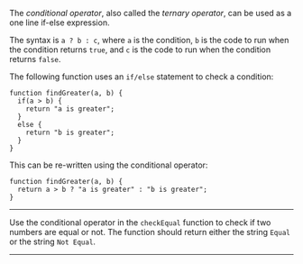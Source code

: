 <div class="challenge-instructions basic-javascript"><div><section id="description">
<p>The <dfn>conditional operator</dfn>, also called the <dfn>ternary operator</dfn>, can be used as a one line if-else expression.</p>
<p>The syntax is <code>a ? b : c</code>, where <code>a</code> is the condition, <code>b</code> is the code to run when the condition returns <code>true</code>, and <code>c</code> is the code to run when the condition returns <code>false</code>.</p>
<p>The following function uses an <code>if/else</code> statement to check a condition:</p>
<pre class="language-js"><code class="language-js"><span class="token keyword">function</span> <span class="token function">findGreater</span><span class="token punctuation">(</span><span class="token parameter">a<span class="token punctuation">,</span> b</span><span class="token punctuation">)</span> <span class="token punctuation">{</span>
  <span class="token keyword">if</span><span class="token punctuation">(</span>a <span class="token operator">&gt;</span> b<span class="token punctuation">)</span> <span class="token punctuation">{</span>
    <span class="token keyword">return</span> <span class="token string">"a is greater"</span><span class="token punctuation">;</span>
  <span class="token punctuation">}</span>
  <span class="token keyword">else</span> <span class="token punctuation">{</span>
    <span class="token keyword">return</span> <span class="token string">"b is greater"</span><span class="token punctuation">;</span>
  <span class="token punctuation">}</span>
<span class="token punctuation">}</span>
</code></pre>
<p>This can be re-written using the conditional operator:</p>
<pre class="language-js"><code class="language-js"><span class="token keyword">function</span> <span class="token function">findGreater</span><span class="token punctuation">(</span><span class="token parameter">a<span class="token punctuation">,</span> b</span><span class="token punctuation">)</span> <span class="token punctuation">{</span>
  <span class="token keyword">return</span> a <span class="token operator">&gt;</span> b <span class="token operator">?</span> <span class="token string">"a is greater"</span> <span class="token operator">:</span> <span class="token string">"b is greater"</span><span class="token punctuation">;</span>
<span class="token punctuation">}</span>
</code></pre>
</section></div><hr/><div><section id="instructions">
<p>Use the conditional operator in the <code>checkEqual</code> function to check if two numbers are equal or not. The function should return either the string <code>Equal</code> or the string <code>Not Equal</code>.</p>
</section></div><hr/></div>